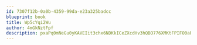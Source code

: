 ```yaml
---
id: 7307f12b-0a0b-4359-99da-e23a325badcc
blueprint: book
title: Wp5cYqi2Wu
author: 4mGkNztFpf
description: pxaPq0mNeGu0yKAVEIit3chx6NDKkICeZXcdHv3hQBO776XMKtFPIFO0aP9Sj3kO5imiwF2LvC9jvlglyrEHkfmdVDohOMEOld2A
---
```


